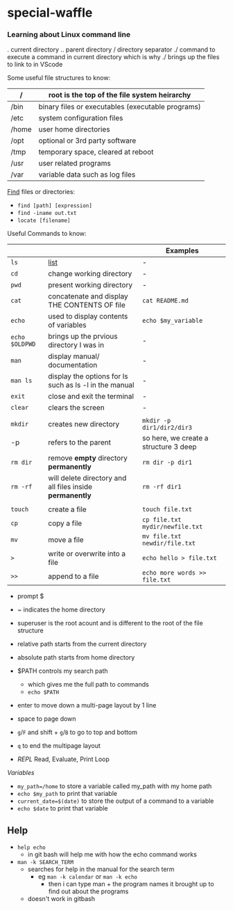 # special-waffle

### Learning about Linux command line

. current directory
.. parent directory
/ directory separator
./ command to execute a command in current directory which is why ./ brings up the files to link to in VScode

Some useful file structures to know:

| / |root is the top of the file system heirarchy |
|---|---|
| /bin|binary files or executables (executable programs)|
| /etc|system configuration files|
| /home|user home directories|
| /opt|optional or 3rd party software|
| /tmp|temporary space, cleared at reboot|
| /usr|user related programs|
| /var|variable data such as log files|

[Find](./find.md) files or directories:
- `find [path] [expression]`
- `find -iname out.txt`
- `locate [filename]`

Useful Commands to know:

| | |Examples|
|---|---|---|
|`ls`|[list](./lists_learning.md)|-|
|`cd`|change working directory|-|
|`pwd`|present working directory|-|
|`cat`|concatenate and display THE CONTENTS OF file|`cat README.md`|
|`echo`|used to display contents of variables|`echo $my_variable`|
|`echo $OLDPWD`|brings up the prvious directory I was in|-|
|`man`|display manual/ documentation|-|
|`man ls`|display the options for ls such as ls -l in the manual|-|
|`exit`|close and exit the terminal|-|
|`clear`|clears the screen|-|
| | | |
|`mkdir`|creates new directory|`mkdir -p dir1/dir2/dir3`|
|-p|refers to the parent|so here, we create a structure 3 deep|
|`rm dir`|remove **empty** directory **permanently**|`rm dir -p dir1`|
|`rm -rf`|will delete directory and all files inside **permanently**|`rm -rf dir1`|
| | | |
|`touch`|create a file|`touch file.txt`
|`cp`|copy a file|`cp file.txt mydir/newfile.txt`|
|`mv`|move a file|`mv file.txt newdir/file.txt`|
|`>`|write or overwrite into a file|`echo hello > file.txt`|
|`>>`|append to a file|`echo more words >> file.txt`|

- prompt $
- ~ indicates the home directory
- superuser is the root acount and is different to the root of the file structure
- relative path starts from the current directory
- absolute path starts from home directory
- $PATH controls my search path
    - which gives me the full path to commands
    - `echo $PATH`

- enter to move down a multi-page layout by 1 line
- space to page down
- `g`/`F` and shift + `g`/`B` to go to top and bottom
- `q` to end the multipage layout
- *REPL* Read, Evaluate, Print Loop

*Variables*

- `my_path=/home` to store a variable called my_path with my home path
- `echo $my_path` to print that variable
- `current_date=$(date)` to store the output of a command to a variable
- `echo $date` to print that variable


## Help

- `help echo`
    - in git bash will help me with how the echo command works
- `man -k SEARCH_TERM`
    - searches for help in the manual for the search term
        - eg `man -k calendar` or `man -k echo`
            - then i can type man + the program names it brought up to find out about the programs
    - doesn't work in gitbash
